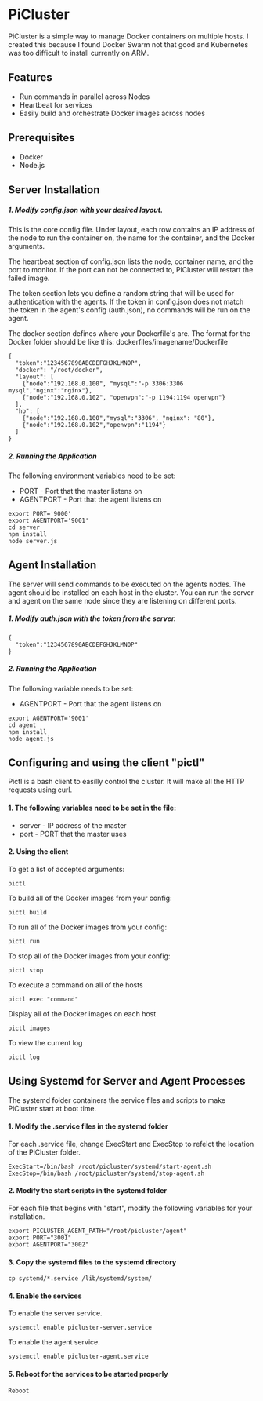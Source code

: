 # PiCluster

PiCluster is a simple way to manage Docker containers on multiple hosts. I created this
because I found Docker Swarm not that good and Kubernetes was too difficult to install currently on ARM.

## Features

* Run commands in parallel across Nodes
* Heartbeat for services
* Easily build and orchestrate Docker images across nodes

## Prerequisites

* Docker
* Node.js


## Server Installation

##### 1. Modify config.json with your desired layout.

This is the core config file. Under layout, each row contains an IP
address of the node to run the container on, the name for the container, and the Docker arguments.

The heartbeat section of config.json lists the node, container name, and the port to monitor. If the port can not be connected to, PiCluster will restart the failed image.

The token section lets you define a random string that will be used for authentication with the agents. If the token in config.json
does not match the token in the agent's config (auth.json), no commands will be run on the agent.

The docker section defines where your Dockerfile's are. The format for the Docker folder should be like this:
dockerfiles/imagename/Dockerfile

```
{
  "token":"1234567890ABCDEFGHJKLMNOP",
  "docker": "/root/docker",
  "layout": [
    {"node":"192.168.0.100", "mysql":"-p 3306:3306 mysql","nginx":"nginx"},
    {"node":"192.168.0.102", "openvpn":"-p 1194:1194 openvpn"}
  ],
  "hb": [
    {"node":"192.168.0.100","mysql":"3306", "nginx": "80"},
    {"node":"192.168.0.102","openvpn":"1194"}
  ]
}

```

##### 2. Running the Application


The following environment variables need to be set:
* PORT - Port that the master listens on
* AGENTPORT - Port that the agent listens on

```
export PORT='9000'
export AGENTPORT='9001'
cd server
npm install
node server.js
```

## Agent Installation

The server will send commands to be executed on the agents nodes. The agent should be installed on each host in the cluster. You can
run the server and agent on the same node since they are listening on different ports.

##### 1. Modify auth.json with the token from the server.

```
{
  "token":"1234567890ABCDEFGHJKLMNOP"
}
```

##### 2. Running the Application

The following variable needs to be set:
* AGENTPORT - Port that the agent listens on
```
export AGENTPORT='9001'
cd agent
npm install
node agent.js
```

## Configuring and using the client "pictl"

Pictl is a bash client to easilly control the cluster. It will make all the HTTP requests using curl.

#### 1. The following variables need to be set in the file:

* server - IP address of the master
* port - PORT that the master uses

#### 2. Using the client

To get a list of accepted arguments:
```
pictl
```

To build all of the Docker images from your config:
```
pictl build
```

To run all of the Docker images from your config:
```
pictl run
```

To stop all of the Docker images from your config:
```
pictl stop
```

To execute a command on all of the hosts
```
pictl exec "command"
```

Display all of the Docker images on each host
```
pictl images
```

To view the current log
```
pictl log
```

## Using Systemd for Server and Agent Processes

The systemd folder containers the service files and scripts to make PiCluster start at boot time.

#### 1. Modify the .service files in the systemd folder

For each .service file, change ExecStart and ExecStop to refelct the location of the PiCluster folder.
```
ExecStart=/bin/bash /root/picluster/systemd/start-agent.sh
ExecStop=/bin/bash /root/picluster/systemd/stop-agent.sh
```
#### 2. Modify the start scripts in the systemd folder

For each file that begins with "start", modify the following variables for your installation.
```
export PICLUSTER_AGENT_PATH="/root/picluster/agent"
export PORT="3001"
export AGENTPORT="3002"
```

#### 3. Copy the systemd files to the systemd directory
```
cp systemd/*.service /lib/systemd/system/
```

#### 4. Enable the services

To enable the server service.
```
systemctl enable picluster-server.service
```

To enable the agent service.
```
systemctl enable picluster-agent.service
```

#### 5. Reboot for the services to be started properly
```
Reboot
```
